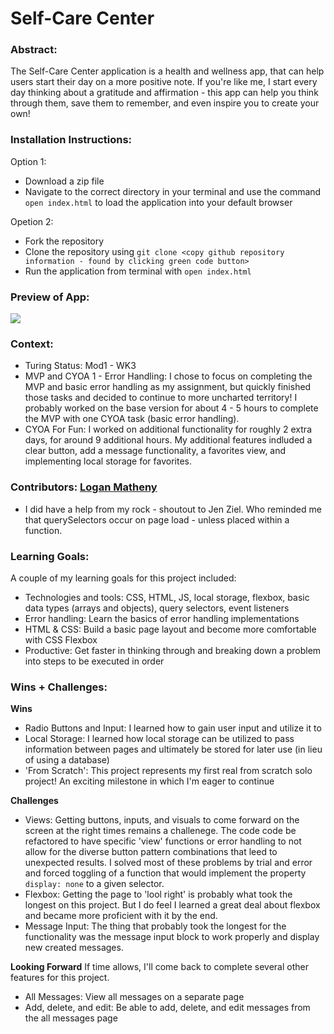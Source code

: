 # Self-Care Center 

### Abstract:
[//]: <> (Briefly describe what you built and its features. What problem is the app solving? How does this application solve that problem?)
The Self-Care Center application is a health and wellness app, that can help users start their day on a more positive note. If you're like me, I start every day thinking about a gratitude and affirmation - this app can help you think through them, save them to remember, and even inspire you to create your own! 

### Installation Instructions:
[//]: <> (What steps does a person have to take to get your app cloned down and running?)
Option 1: 
- Download a zip file
- Navigate to the correct directory in your terminal and use the command `open index.html` to load the application into your default browser

Opetion 2: 
- Fork the repository
- Clone the repository using `git clone <copy github repository information - found by clicking green code button>`
- Run the application from terminal with `open index.html`

### Preview of App:
[//]: <> (Provide ONE gif or screenshot of your application - choose the "coolest" piece of functionality to show off.)
![](https://github.com/loganpaulmatheny/self-care-center/blob/main/assets/selfCareApp.gif)

### Context:
[//]: <> (Give some context for the project here. How long did you have to work on it? How far into the Turing program are you?)
- Turing Status: Mod1 - WK3
- MVP and CYOA 1 - Error Handling: I chose to focus on completing the MVP and basic error handling as my assignment, but quickly finished those tasks and decided to continue to more uncharted territory! I probably worked on the base version for about 4 - 5 hours to complete the MVP with one CYOA task (basic error handling).
- CYOA For Fun: I worked on additional functionality for roughly 2 extra days, for around 9 additional hours. My additional features indluded a clear button, add a message functionality, a favorites view, and implementing local storage for favorites. 

### Contributors: [Logan Matheny](https://github.com/loganpaulmatheny)
- I did have a help from my rock - shoutout to Jen Ziel. Who reminded me that querySelectors occur on page load - unless placed within a function. 

### Learning Goals:
[//]: <> (What were the learning goals of this project? What tech did you work with?)
A couple of my learning goals for this project included: 
- Technologies and tools: CSS, HTML, JS, local storage, flexbox, basic data types (arrays and objects), query selectors, event listeners
- Error handling: Learn the basics of error handling implementations
- HTML & CSS: Build a basic page layout and become more comfortable with CSS Flexbox
- Productive: Get faster in thinking through and breaking down a problem into steps to be executed in order

### Wins + Challenges:
[//]: <> (What are 2-3 wins you have from this project? What were some challenges you faced - and how did you get over them?)
**Wins**
- Radio Buttons and Input: I learned how to gain user input and utilize it to 
- Local Storage: I learned how local storage can be utilized to pass information between pages and ultimately be stored for later use (in lieu of using a database)
- 'From Scratch': This project represents my first real from scratch solo project! An exciting milestone in which I'm eager to continue 

**Challenges**
- Views: Getting buttons, inputs, and visuals to come forward on the screen at the right times remains a challenege. The code code be refactored to have specific 'view' functions or error handling to not allow for the diverse button pattern combinations that leed to unexpected results. I solved most of these problems by trial and error and forced toggling of a function that would implement the property `display: none` to a given selector.
- Flexbox: Getting the page to 'lool right' is probably what took the longest on this project. But I do feel I learned a great deal about flexbox and became more proficient with it by the end.
- Message Input: The thing that probably took the longest for the functionality was the message input block to work properly and display new created messages.

**Looking Forward**
If time allows, I'll come back to complete several other features for this project. 
- All Messages: View all messages on a separate page 
- Add, delete, and edit: Be able to add, delete, and edit messages from the all messages page
